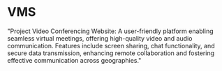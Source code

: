 # VMS
"Project Video Conferencing Website: A user-friendly platform enabling seamless virtual meetings, offering high-quality video and audio communication. Features include screen sharing, chat functionality, and secure data transmission, enhancing remote collaboration and fostering effective communication across geographies."
